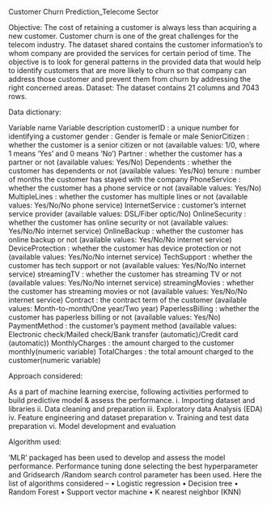 Customer Churn Prediction_Telecome Sector

Objective:
The cost of retaining a customer is always less than acquiring a new customer. Customer churn is one of the great challenges for the telecom industry.
The dataset shared contains the customer information’s to whom company are provided the services for certain period of time. The objective is to look for general patterns in the provided data that would help to identify customers that are more likely to churn so that company can address those customer and prevent them from churn by addressing the right concerned areas.
Dataset:
The dataset contains 21 columns and 7043 rows. 

Data dictionary:

Variable name	Variable description
customerID :	a unique number for identifying a customer
gender :	Gender is female or male
SeniorCitizen :	whether the customer is a senior citizen or not (available values: 1/0, where 1 means ‘Yes’ and 0 means ‘No’)
Partner :	whether the customer has a partner or not (available values: Yes/No)
Dependents :	whether the customer has dependents or not (available values: Yes/No)
tenure :	number of months the customer has stayed with the company
PhoneService :	whether the customer has a phone service or not (available values: Yes/No)
MultipleLines :	whether the customer has multiple lines or not (available values: Yes/No/No phone service)
InternetService :	customer’s internet service provider (available values: DSL/Fiber optic/No)
OnlineSecurity :	whether the customer has online security or not (available values: Yes/No/No internet service)
OnlineBackup :	whether the customer has online backup or not (available values: Yes/No/No internet service)
DeviceProtection :	whether the customer has device protection or not (available values: Yes/No/No internet service)
TechSupport :	whether the customer has tech support or not (available values: Yes/No/No internet service)
streamingTV :	whether the customer has streaming TV or not (available values: Yes/No/No internet service)
streamingMovies :	whether the customer has streaming movies or not (available values: Yes/No/No internet service)
Contract :	the contract term of the customer (available values: Month-to-month/One year/Two year)
PaperlessBilling :	whether the customer has paperless billing or not (available values: Yes/No)
PaymentMethod :	the customer’s payment method (available values: Electronic check/Mailed check/Bank transfer (automatic)/Credit card (automatic))
MonthlyCharges :	the amount charged to the customer monthly(numeric variable)
TotalCharges :	the total amount charged to the customer(numeric variable)


Approach considered:

As a part of machine learning exercise, following activities performed to build predictive model & assess the performance.
i.	Importing dataset and libraries
ii.	Data cleaning and preparation
iii.	Exploratory data Analysis (EDA)
iv.	Feature engineering and dataset preparation
v.	Training and test data preparation
vi.	Model development and evaluation

Algorithm used:

‘MLR’ packaged has been used to develop and assess the model performance. Performance tuning done selecting the best hyperparameter and Gridsearch /Random search control parameter has been used. Here the list of algorithms considered –
•	Logistic regression
•	Decision tree
•	Random Forest
•	Support vector machine
•	K nearest neighbor (KNN)

